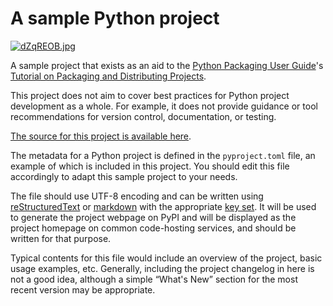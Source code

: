 # A sample Python project

[![dZqREOB.jpg](https://iili.io/dZqREOB.jpg "Packing Tutorial")](https://freeimage.host/)

A sample project that exists as an aid to the [Python Packaging User
Guide][packaging guide]'s [Tutorial on Packaging and Distributing
Projects][distribution tutorial].

This project does not aim to cover best practices for Python project
development as a whole. For example, it does not provide guidance or tool
recommendations for version control, documentation, or testing.

[The source for this project is available here][src].

The metadata for a Python project is defined in the `pyproject.toml` file,
an example of which is included in this project. You should edit this file
accordingly to adapt this sample project to your needs.

The file should use UTF-8 encoding and can be written using
[reStructuredText][rst] or [markdown][md use] with the appropriate [key set][md
use]. It will be used to generate the project webpage on PyPI and will be
displayed as the project homepage on common code-hosting services, and should be
written for that purpose.

Typical contents for this file would include an overview of the project, basic
usage examples, etc. Generally, including the project changelog in here is not a
good idea, although a simple “What's New” section for the most recent version
may be appropriate.

[packaging guide]: https://packaging.python.org
[distribution tutorial]: https://packaging.python.org/tutorials/packaging-projects/
[src]: https://github.com/julioaranajr/sample_project_template
[rst]: http://docutils.sourceforge.net/rst.html
[md]: https://tools.ietf.org/html/rfc7764#section-3.5 "CommonMark variant"
[md use]: https://packaging.python.org/specifications/core-metadata/#description-content-type-optional

